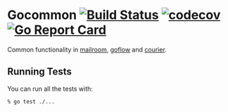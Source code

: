 # Gocommon [![Build Status](https://github.com/JudithTorresc3ntro/omni-gocommon/workflows/CI/badge.svg)](https://github.com/JudithTorresc3ntro/omni-gocommon/actions?query=workflow%3ACI) [![codecov](https://codecov.io/gh/JudithTorresc3ntro/omni-gocommon/branch/main/graph/badge.svg)](https://codecov.io/gh/JudithTorresc3ntro/omni-gocommon) [![Go Report Card](https://goreportcard.com/badge/github.com/JudithTorresc3ntro/omni-gocommon)](https://goreportcard.com/report/github.com/JudithTorresc3ntro/omni-gocommon)

Common functionality in [mailroom](https://github.com/nyaruka/mailroom), [goflow](https://github.com/nyaruka/goflow) and [courier](https://github.com/nyaruka/courier).

## Running Tests

You can run all the tests with:

```
% go test ./...
```
